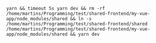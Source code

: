 `yarn && timeout 5s yarn dev && rm -rf /home/martins/Programming/test/shared-frontend/my-vue-app/node_modules/shared && ln -s /home/martins/Programming/test/shared-frontend/shared /home/martins/Programming/test/shared-frontend/my-vue-app/node_modules/shared && yarn dev`
